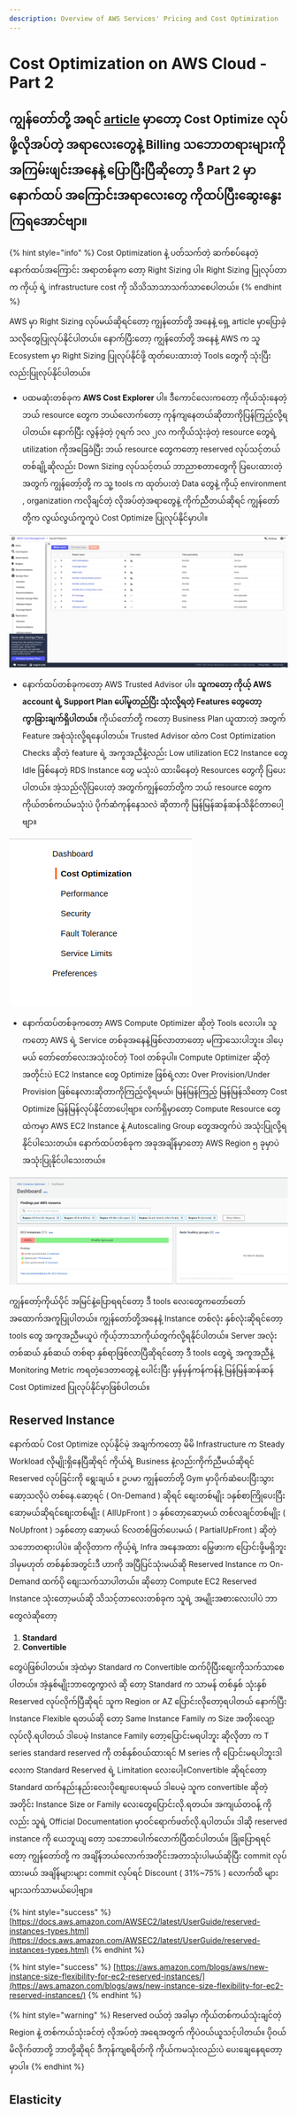 ```yaml
---
description: Overview of AWS Services' Pricing and Cost Optimization
---
```


# Cost Optimization on AWS Cloud - Part 2

## ကျွန်တော်တို့ အရင် [**article**](https://blog.awsugmm.org/cost_and_billing/cost_optimization) မှာတော့ Cost Optimize လုပ်ဖို့လိုအပ်တဲ့ အရာလေးတွေနဲ့ Billing သဘောတရားများကို အကြမ်းဖျင်းအနေနဲ့ ပြောပြီးပြီဆိုတော့ ဒီ Part 2 မှာနောက်ထပ် အကြောင်းအရာလေးတွေ ကိုထပ်ပြီးဆွေးနွေးကြရအောင်ဗျာ။ 

{% hint style="info" %}
Cost Optimization နဲ့ ပတ်သက်တဲ့ ဆက်စပ်နေတဲ့ နောက်ထပ်အကြောင်း အရာတစ်ခုက တော့ Right Sizing   ပါ။ Right Sizing ပြုလုပ်တာက ကိုယ့် ရဲ့ infrastructure cost ကို သိသိသာသာသက်သာစေပါတယ်။ 
{% endhint %}

AWS မှာ Right Sizing လုပ်မယ်ဆိုရင်တော့ ကျွန်တော်တို့ အနေနဲ့ ရှေ့ article မှာပြောခဲ့သလိုတွေပြုလုပ်နိုင်ပါတယ်။ နောက်ပြီးတော့ ကျွန်တော်တို့ အနေနဲ့ AWS က သူ Ecosystem မှာ Right Sizing ပြုလုပ်နိုင်ဖို့ ထုတ်ပေးထားတဲ့ Tools တွေကို သုံးပြီးလည်းပြုလုပ်နိုင်ပါတယ်။ 

* ပထမဆုံးတစ်ခုက **AWS Cost Explorer** ပါ။ ဒီကောင်လေးကတော့ ကိုယ်သုံးနေတဲ့ ဘယ် resource တွေက ဘယ်လောက်တော့ ကုန်ကျနေတယ်ဆိုတာကိုပြန်ကြည့်လို့ရပါတယ်။ နောက်ပြီး လွန်ခဲ့တဲ့ ၇ရက် ၁လ ၂လ ကကိုယ်သုံးခဲ့တဲ့ resource တွေရဲ့ utilization ကိုအခြေခံပြီး ဘယ် resource တွေကတော့ reserved လုပ်သင့်တယ် တစ်ချို့ဆိုလည်း Down Sizing လုပ်သင့်တယ် ဘာညာစတာတွေကို ပြပေးထားတဲ့ အတွက် ကျွန်တော့်တို့ က သူ့ tools က ထုတ်ပးတဲ့ Data တွေနဲ့ ကိုယ့် environment , organization ကလိုချင်တဲ့ လိုအပ်တဲ့အရာတွေနဲ့ ကိုက်ညီတယ်ဆိုရင် ကျွန်တော်တို့က လွယ်လွယ်ကူကူပဲ Cost Optimize ပြုလုပ်နိုင်မှာပါ။ 

![AWS Cost Explorer](../.gitbook/assets/screenshot-from-2020-01-27-16-59-31.png)

* နောက်ထပ်တစ်ခုကတော့ AWS Trusted Advisor ပါ။ **သူကတော့ ကိုယ့် AWS account ရဲ့ Support Plan ပေါ်မူတည်ပြီး သုံးလို့ရတဲ့ Features တွေတော့ ကွာခြားချက်ရှိပါတယ်။** ကိုယ်တော်တို့ ကတော့ Business Plan ယူထားတဲ့ အတွက် Feature အစုံသုံးလို့ရနေပါတယ်။ Trusted Advisor ထဲက Cost Optimization Checks ဆိုတဲ့ feature ရဲ့ အကူအညီနဲ့လည်း Low utilization EC2 Instance တွေ Idle ဖြစ်နေတဲ့ RDS Instance တွေ မသုံးပဲ ထားမိနေတဲ့ Resources တွေကို ပြပေးပါတယ်။ အဲ့သည်လိုပြပေးတဲ့ အတွက်ကျွန်တော်တို့က ဘယ် resource တွေကကိုယ်တစ်ကယ်မသုံးပဲ ပိုက်ဆံကုန်နေသလဲ ဆိုတာကို မြန်မြန်ဆန်ဆန်သိနိုင်တာပေါ့ဗျာ။ 

![AWS Trusted Advisor](../.gitbook/assets/screenshot-from-2020-01-27-17-10-47.png)

* နောက်ထပ်တစ်ခုကတော့ AWS Compute Optimizer ဆိုတဲ့ Tools လေးပါ။ သူကတော့ AWS ရဲ့ Service တစ်ခုအနေနဲ့ဖြစ်လာတာတော့ မကြာသေးပါဘူး။ ဒါပေ့မယ် တော်တော်လေးအသုံးဝင်တဲ့ Tool တစ်ခုပါ။ Compute Optimizer ဆိုတဲ့ အတိုင်းပဲ EC2 Instance တွေ Optimize ဖြစ်ရဲ့လား Over Provision/Under Provision ဖြစ်နေလားဆိုတာကိုကြည့်လို့ရမယ်၊ မြန်မြန်ကြည့် မြန်မြန်သိတော့ Cost Optimize မြန်မြန်လုပ်နိုင်တာပေါ့ဗျာ။  လက်ရှိမှာတော့ Compute Resource တွေထဲကမှာ AWS EC2 Instance နဲ့ Autoscaling Group တွေအတွက်ပဲ အသုံးပြုလို့ရနိုင်ပါသေးတယ်။ နောက်ထပ်တစ်ခုက အခုအချိန်မှာတော့ AWS Region ၅ ခုမှာပဲ အသုံးပြုနိုင်ပါသေးတယ်။ 

![AWS Compute Optimizer](../.gitbook/assets/screenshot-from-2020-01-27-17-27-29.png)

ကျွန်တော့်ကိုယ်ပိုင် အမြင်နဲ့ပြောရရင်တော့ ဒီ tools လေးတွေကတော်တော် အထောက်အကူပြုပါတယ်။ ကျွန်တော်တို့အနေနဲ့ Instance တစ်လုံး နှစ်လုံးဆိုရင်တော့ tools တွေ အကူအညီမယူပဲ ကိုယ့်ဘာသာကိုယ်တွက်လို့ရနိုင်ပါတယ်။ Server အလုံး တစ်ဆယ် နှစ်ဆယ် တစ်ရာ နှစ်ရာဖြစ်လာပြီဆိုရင်တော့ ဒီ tools တွေရဲ့ အကူအညီနဲ့ Monitoring Metric ကရတဲ့ဒေတာတွေနဲ့ ပေါင်းပြီး မှန်မှန်ကန်ကန်နဲ့ မြန်မြန်ဆန်ဆန် Cost Optimized ပြုလုပ်နိုင်မှာဖြစ်ပါတယ်။ 

## Reserved Instance

နောက်ထပ် Cost Optimize လုပ်နိုင်မဲ့ အချက်ကတော့ မိမိ Infrastructure က Steady Workload လိုမျိုးရှိနေပြီဆိုရင် ကိုယ်ရဲ့ Business နဲ့လည်းကိုက်ညီမယ်ဆိုရင် Reserved လုပ်ခြင်းကို ရွေးချယ် ။ ဥပမာ ကျွန်တော်တို့ Gym မှာပိုက်ဆံပေးပြီးသွားဆော့သလိုပဲ တစ်နေ.ဆော့ရင် \( On-Demand \) ဆိုရင် စျေးတစ်မျိုး ၁နှစ်စာကြိုပေးပြီးဆော့မယ်ဆိုရင်စျေးတစ်မျိုး \(  AllUpFront \) ၁ နှစ်တော့ဆော့မယ် တစ်လချင်တစ်မျိုး \( NoUpfront \) ၁နှစ်တော့ ဆော့မယ် ၆လတစ်ဖြတ်ပေးမယ် \( PartialUpFront \) ဆိုတဲ့ သဘောတရားပါပဲ။ ဆိုလိုတာက ကိုယ့်ရဲ့ Infra အနေအထား မြွေဖားက ပြောင်းဖို့မရှိဘူး ဒါမှမဟုတ် တစ်နှစ်အတွင်းဒီ ဟာကို အပြီပြင်သုံးမယ်ဆို Reserved Instance က On-Demand ထက်ပို စျေးသက်သာပါတယ်။ ဆိုတော့ Compute EC2 Reserved Instance သုံးတော့မယ်ဆို သိသင့်တာလေးတစ်ခုက သူရဲ့ အမျိုးအစားလေးပါပဲ ဘာတွေလဲဆိုတော့ 

1. **Standard** 
2. **Convertible** 

တွေပဲဖြစ်ပါတယ်။ အဲ့ထဲမှာ Standard က  Convertible ထက်ပိုပြီးစျေးကိုသက်သာစေပါတယ်။ အဲ့နှစ်မျိုးဘာတွေကွာလဲ ဆို တော့ Standard က သာမန် တစ်နှစ် သုံးနှစ် Reserved လုပ်လိုက်ပြီဆိုရင် သူက Region or AZ ပြောင်းလိုတော့ရပါတယ် နောက်ပြီး Instance Flexible ရတယ်ဆို တော့ Same Instance Family က Size အတိုးလျော့လုပ်လို.ရပါတယ် ဒါပေမဲ့ Instance Family တော့ပြောင်းမရပါဘူး ဆိုလိုတာ က T series standard reserved ကို တစ်နှစ်ဝယ်ထားရင်  M series ကို ပြောင်းမရပါဘူးဒါလေးက Standard Reserved ရဲ့ Limitation လေးပေါ့။Convertible ဆိုရင်တော့ Standard ထက်နည်းနည်းလေးပိုစျေးပေးရမယ် ဒါပေမဲ့ သူက convertible ဆိုတဲ့အတိုင်း Instance Size or Family လေးတွေပြောင်းလို.ရတယ်။ အကျယ်တဝန့် ကိုလည်း သူရဲ့ Official Documentation မှာဝင်ရောက်ဖတ်လို.ရပါတယ်။ ဒါဆို reserved instance ကို ယေဘူယျ တော့ သဘောပေါက်လောက်ပြီထင်ပါတယ်။ ခြုံပြောရရင်တော့ ကျွန်တော်တို့ က အချိန်ဘယ်လောက်အတိုင်းအတာသုံးပါမယ်ဆိုပြီး commit လုပ်ထားမယ် အချိန်များများ commit လုပ်ရင် Discount \( 31%~75% \) လောက်ထိ များများသက်သာမယ်ပေါ့ဗျာ။ 

{% hint style="success" %}
[https://docs.aws.amazon.com/AWSEC2/latest/UserGuide/reserved-instances-types.html](https://docs.aws.amazon.com/AWSEC2/latest/UserGuide/reserved-instances-types.html)
{% endhint %}

{% hint style="success" %}
[https://aws.amazon.com/blogs/aws/new-instance-size-flexibility-for-ec2-reserved-instances/](https://aws.amazon.com/blogs/aws/new-instance-size-flexibility-for-ec2-reserved-instances/)
{% endhint %}

{% hint style="warning" %}
Reserved ဝယ်တဲ့ အခါမှာ ကိုယ်တစ်ကယ်သုံးချင်တဲ့ Region နဲ့ တစ်ကယ်သုံးခင်တဲ့ လိုအပ်တဲ့ အရေအတွက် ကိုပဲဝယ်ယူသင့်ပါတယ်။ ပိုဝယ်မိလိုက်တာတို့ ဘာတို့ဆိုရင် ဒီကုန်ကျစရိတ်ကို ကိုယ်ကမသုံးလည်းပဲ ပေးချေနေရတော့မှာပါ။ 
{% endhint %}

## Elasticity 











